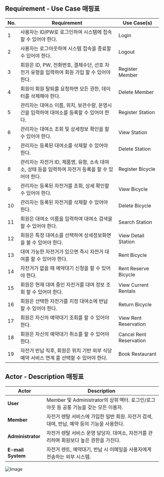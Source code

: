 ## Requirement - Use Case 매핑표

| No. | Requirement | Use Case(s) |
|----|----------------------------------|----------------------------|
| 1  | 사용자는 ID/PW로 로그인하여 시스템에 접속할 수 있어야 한다. | Login |
| 2  | 사용자는 로그아웃하여 시스템 접속을 종료할 수 있어야 한다. | Logout |
| 3  | 회원은 ID, PW, 전화번호, 결제수단, 선호 자전거 유형을 입력하여 회원 가입 할 수 있어야 한다. | Register Member |
| 4  | 회원이 회원 탈퇴를 요청하면 모든 권한, 데이터를 삭제해야 한다. | Delete Member |
| 5  | 관리자는 대여소 이름, 위치, 보관수량, 운영시간을 입력하여 대여소를 등록할 수 있어야 한다. | Register Station |
| 6  | 관리자는 대여소 조회 및 상세정보 확인을 할 수 있어야 한다. | View Station |
| 7  | 관리자는 등록된 대여소를 삭제할 수 있어야 한다. | Delete Station |
| 8  | 관리자는 자전거 ID, 제품명, 유형, 소속 대여소, 상태 등을 입력하여 자전거 등록을 할 수 있어야 한다. | Register Bicycle |
| 9  | 관리자는 등록된 자전거를 조회, 상세 확인할 수 있어야 한다. | View Bicycle |
| 10 | 관리자는 등록된 자전거를 삭제할 수 있어야 한다. | Delete Bicycle |
| 11 | 회원은 대여소 이름을 입력하여 대여소 검색을 할 수 있어야 한다. | Search Station |
| 12 | 회원은 특정 대여소를 선택하여 상세정보화면을 볼 수 있어야 한다. | View Detail Station |
| 13 | 대여 가능한 자전거가 있으면 즉시 자전거 대여를 할 수 있어야 한다. | Rent Bicycle |
| 14 | 자전거가 없을 때 예약대기 신청을 할 수 있어야 한다. | Rent Reserve Bicycle |
| 15 | 회원은 현재 대여 중인 자전거를 대여 정보 조회 할 수 있어야 한다. | View Current Rentals |
| 16 | 회원은 선택한 자전거를 지정 대여소에 반납 할 수 있어야 한다. | Return Bicycle |
| 17 | 회원은 자신의 예약대기 조회를 할 수 있어야 한다. | View Rent Reservation |
| 18 | 회원은 자신의 예약대기 취소를 할 수 있어야 한다. | Cancel Rent Reservation |
| 19 | 자전거 반납 직후, 회원은 위치 기반 외부 식당 예약 서비스 연계 를 선택할 수 있어야 한다. | Book Restaurant |



## Actor - Description 매핑표

| Actor | Description |
|-------|-------------|
| **User** | Member 및 Administrator의 상위 액터. 로그인/로그아웃 등 공통 기능을 갖는 모든 이용자. |
| **Member** | 자전거 렌탈 서비스에 가입한 일반 회원. 자전거 검색, 대여, 반납, 예약 등의 기능을 사용한다. |
| **Administrator** | 자전거 렌탈 서비스 운영 담당자. 대여소, 자전거를 관리하며 회원보다 높은 권한을 가진다. |
| **E-mail System** | 자전거 렌트, 예약대기, 반납 시 이메일을 사용자에게 전송하는 외부 시스템. |

![Image](https://github.com/user-attachments/assets/f7972d36-1dfb-4a49-a941-cdec6522606f)
